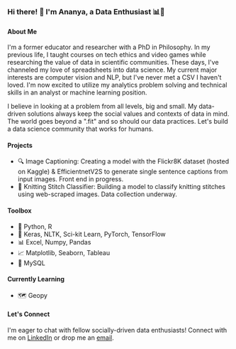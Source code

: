 ### Hi there! 👋 I'm Ananya, a Data Enthusiast 📊🚀

#### About Me
I'm a former educator and researcher with a PhD in Philosophy. In my previous life, I taught courses on tech ethics and video games while researching the value of data in scientific communities. These days, I've channeled my love of spreadsheets into data science. My current major interests are computer vision and NLP, but I've never met a CSV I haven't loved. I'm now excited to utilize my analytics problem solving and technical skills in an analyst or machine learning position.

I believe in looking at a problem from all levels, big and small. My data-driven solutions always keep the social values and contexts of data in mind. The world goes beyond a ".fit" and so should our data practices. Let's build a data science community that works for humans.

#### Projects
- 🔍 Image Captioning: Creating a model with the Flickr8K dataset (hosted on Kaggle) & EfficientnetV2S to generate single sentence captions from input images. Front end in progress.
- 🧶 Knitting Stitch Classifier: Building a model to classify knitting stitches using web-scraped images. Data collection underway.

#### Toolbox
- 🐍 Python, R
- 🤖 Keras, NLTK, Sci-kit Learn, PyTorch, TensorFlow
- 📊 Excel, Numpy, Pandas
- 📈 Matplotlib, Seaborn, Tableau
- 💾 MySQL

#### Currently Learning
- 🗺️ Geopy

#### Let's Connect
I'm eager to chat with fellow socially-driven data enthusiasts! Connect with me on [LinkedIn](https://www.linkedin.com/in/ananya-chattoraj/) or drop me an [email](mailto:cananya53@gmail.com).

<!--
**ananyachattoraj/ananyachattoraj** is a ✨ _special_ ✨ repository because its `README.md` (this file) appears on your GitHub profile.

Here are some ideas to get you started:

- 🔭 I’m currently working on ...
- 🌱 I’m currently learning ...
- 👯 I’m looking to collaborate on ...
- 🤔 I’m looking for help with ...
- 💬 Ask me about ...
- 📫 How to reach me: ...
- 😄 Pronouns: ...
- ⚡ Fun fact: ...
-->

